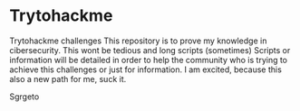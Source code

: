# Trytohackme
Trytohackme challenges
This repository is to prove my knowledge in cibersecurity.
This wont be tedious and long scripts (sometimes)
Scripts or information will be detailed in order to help the community who is trying to achieve this challenges or just for information.
I am excited, because this also a new path for me, suck it.

Sgrgeto
